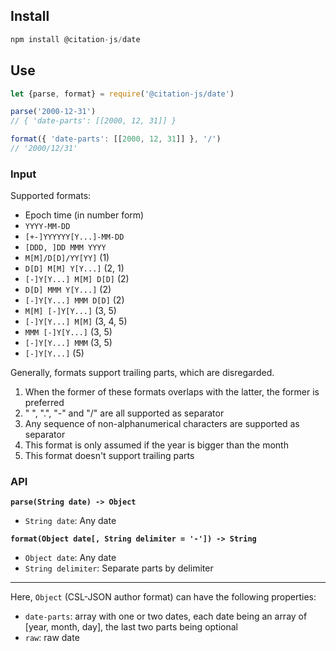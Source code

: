## Install

```js
npm install @citation-js/date
```

## Use

```js
let {parse, format} = require('@citation-js/date')

parse('2000-12-31')
// { 'date-parts': [[2000, 12, 31]] }

format({ 'date-parts': [[2000, 12, 31]] }, '/')
// '2000/12/31'
```

### Input

Supported formats:

  * Epoch time (in number form)
  * `YYYY-MM-DD`
  * `[+-]YYYYYY[Y...]-MM-DD`
  * `[DDD, ]DD MMM YYYY`
  * `M[M]/D[D]/YY[YY]` (1)
  * `D[D] M[M] Y[Y...]` (2, 1)
  * `[-]Y[Y...] M[M] D[D]` (2)
  * `D[D] MMM Y[Y...]` (2)
  * `[-]Y[Y...] MMM D[D]` (2)
  * `M[M] [-]Y[Y...]` (3, 5)
  * `[-]Y[Y...] M[M]` (3, 4, 5)
  * `MMM [-]Y[Y...]` (3, 5)
  * `[-]Y[Y...] MMM` (3, 5)
  * `[-]Y[Y...]` (5)

Generally, formats support trailing parts, which are disregarded.

  1. When the former of these formats overlaps with the latter, the
    former is preferred
  2. " ", ".", "-" and "/" are all supported as separator
  3. Any sequence of non-alphanumerical characters are supported as
    separator
  4. This format is only assumed if the year is bigger than the month
  5. This format doesn't support trailing parts

### API

**`parse(String date) -> Object`**

* `String date`: Any date

**`format(Object date[, String delimiter = '-']) -> String`**

* `Object date`: Any date
* `String delimiter`: Separate parts by delimiter

---

Here, `Object` (CSL-JSON author format) can have the following properties:

* `date-parts`: array with one or two dates, each date being an array of [year, month, day], the last two parts being optional
* `raw`: raw date

